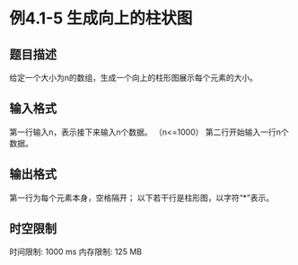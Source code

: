 # 例4.1-5 生成向上的柱状图

## 题目描述

给定一个大小为n的数组，生成一个向上的柱形图展示每个元素的大小。

## 输入格式

第一行输入n，表示接下来输入n个数据。 （n<=1000） 第二行开始输入一行n个数据。



## 输出格式

第一行为每个元素本身，空格隔开； 以下若干行是柱形图，以字符“*”表示。



## 时空限制

时间限制: 1000 ms
内存限制: 125 MB
